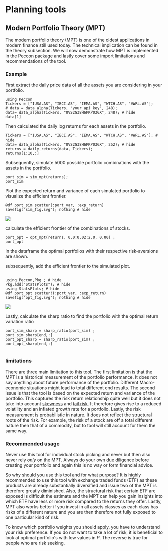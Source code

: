 # Planning tools
## Modern Portfolio Theory (MPT) 
The modern portfolio theory (MPT) is one of the oldest applications in modern finance still used today. The technical implication can be found in the theory subsection.  We will now demonstrate how MPT is implemented in the Peccon package and lastly cover some import limitations and recommendations of the tool. 
### Example 

First extract the daily price data of all the assets you are considering in your portfolio. 
```@example mpt
using Peccon
Tickers = ["IUSA.AS", "IBCI.AS", "IEMA.AS", "WTCH.AS", "VWRL.AS"]; 
# data = data_alpha(Tickers, "your_api_key", 248);
data= data_alpha(Tickers, "0VS2G38H6PKP03GX", 248); # hide
data[1]

``` 

Then calculated the daily log returns for each assets in the portfolio. 


```@example mpt
Tickers = ["IUSA.AS", "IBCI.AS", "IEMA.AS", "WTCH.AS", "VWRL.AS"]; # hide
data= data_alpha(Tickers, "0VS2G38H6PKP03GX", 252); # hide
returns = daily_returns(data, Tickers);
returns[1:10,:]
```

Subsequently, simulate 5000 possible portfolio combinations with the assets in the portfolio. 
```@example mpt 
port_sim = sim_mpt(returns);
port_sim

```

Plot the expected return and variance of each simulated portfolio to visualize the efficient frontier.  
```@example mpt 
@df port_sim scatter(:port_var, :exp_return)
savefig("sim_fig.svg"); nothing # hide 
``` 
![](sim_fig.svg)

calculate the efficient frontier of the combinations of stocks. 

```@example mpt
port_opt = opt_mpt(returns, 0.0:0.02:2.0, 0.00) ; 
port_opt
```
In the dataframe the optimal portfolios with their respective risk-aversions are shown. 


subsequently, add the efficient frontier to the simulated plot. 

```@example mpt

using Peccon,Pkg ; # hide
Pkg.add("StatsPlots"); # hide
using StatsPlots; # hide 
@df port_opt scatter!(:port_var, :exp_return)
savefig("opt_fig.svg"); nothing # hide 
``` 
![](opt_fig.svg)

Lastly, calculate the sharp ratio to find the portfolio with the optimal  return variation ratio 

```@example mpt 
port_sim_sharp = sharp_ratio(port_sim) ; 
port_sim_sharp[end,:]
port_opt_sharp = sharp_ratio(port_sim) ; 
port_opt_sharp[end,:]


```

### limitations 

There are three main limitation to this tool. The first limitation is that the MPT is a historical measurement of the portfolio performance. It does not say anything about future performance of the portfolio. Different Macro-economic situations might lead to total different end results. The second issue is that the tool is based on the expected return and variance of the portfolio. This captures the risk return relationship quite well but it does not take into account [skewness](https://en.wikipedia.org/wiki/Skewness) and [tail risk](https://en.wikipedia.org/wiki/Tail_risk). It therefore gives rise to a reduced volatility and an inflated growth rate for a portfolio. Lastly, the risk measurement is probabilistic in nature. It does not reflect the structural roots of the risk. For example, the risk of a stock are off a total different nature then that of a commodity, but to tool will still account for them the same way. 


### Recommended usage
Never use this tool for individual stock picking and never but then also never rely *only* on the MPT. Always do your own due diligence before creating your portfolio and again this is no way or form financial advice. 

So why should you use this tool and for what purpose? It is highly recommended to use this tool with exchange traded funds (ETF) as these products are already substantially diversified and issue two of the MPT is therefore greatly diminished. Also, the structural risk that certain ETF are exposed is difficult the estimate and the MPT can help you gain insights into which ETF have less or more risk compared to the returns they offer. Lastly, MPT also works better if you invest in all assets classes as each class has risks of a different nature and you are then therefore not fully exposed to one particular kind of risk. 

To know which portfolio weights you should apply, you have to understand your risk preference. If you do not want to take a lot of risk, it is beneficial to look at optimal portfolio's with low values in $P$. The reverse is true for people who are risk seeking. 

